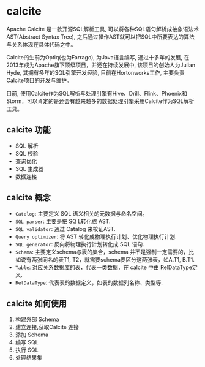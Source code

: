 # calcite

Apache Calcite 是一款开源SQL解析工具, 可以将各种SQL语句解析成抽象语法术AST(Abstract Syntax Tree), 之后通过操作AST就可以把SQL中所要表达的算法与关系体现在具体代码之中。

Calcite的生前为Optiq(也为Farrago), 为Java语言编写, 通过十多年的发展, 在2013年成为Apache旗下顶级项目，并还在持续发展中, 该项目的创始人为Julian Hyde, 其拥有多年的SQL引擎开发经验,
目前在Hortonworks工作, 主要负责Calcite项目的开发与维护。

目前, 使用Calcite作为SQL解析与处理引擎有Hive、Drill、Flink、Phoenix和Storm，可以肯定的是还会有越来越多的数据处理引擎采用Calcite作为SQL解析工具。

## calcite 功能

* SQL 解析
* SQL 校验
* 查询优化
* SQL 生成器
* 数据连接

## calcite 概念

* `Catelog`: 主要定义 SQL 语义相关的元数据与命名空间。
* `SQL parser`: 主要是把 SQ L转化成 AST.
* `SQL validator`: 通过 Catalog 来校证AST.
* `Query optimizer`: 将 AST 转化成物理执行计划、优化物理执行计划.
* `SQL generator`: 反向将物理执行计划转化成 SQL 语句.
* `Schema`: 主要定义schema与表的集合，schema 并不是强制一定需要的，比如说有两张同名的表T1, T2，就需要schema要区分这两张表，如A.T1, B.T1.
* `Table`: 对应关系数据库的表，代表一类数据，在 calcite 中由 RelDataType定义.
* `RelDataType`: 代表表的数据定义，如表的数据列名称、类型等.

## calcite 如何使用

1. 构建外部 Schema
2. 建立连接,获取Calcite 连接
3. 添加 Schema
4. 编写 SQL
5. 执行 SQL
6. 处理结果集





